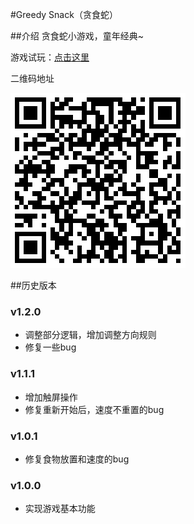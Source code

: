 #Greedy Snack（贪食蛇）

##介绍
贪食蛇小游戏，童年经典~

游戏试玩：[点击这里](http://xiaojimao18.github.io/greedy-snack)

二维码地址

![二维码](img/2.png)

##历史版本

### v1.2.0
* 调整部分逻辑，增加调整方向规则
* 修复一些bug

### v1.1.1
* 增加触屏操作
* 修复重新开始后，速度不重置的bug

### v1.0.1
* 修复食物放置和速度的bug

### v1.0.0
* 实现游戏基本功能